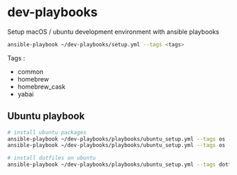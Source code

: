 # dev-playbooks

Setup macOS / ubuntu development environment with ansible playbooks

```bash
ansible-playbook ~/dev-playbooks/setup.yml --tags <tags>
```

Tags :

* common
* homebrew
* homebrew_cask
* yabai

## Ubuntu playbook

```sh
# install ubuntu packages
ansible-playbook ~/dev-playbooks/playbooks/ubuntu_setup.yml --tags os --ask-become-pass
ansible-playbook ~/dev-playbooks/playbooks/ubuntu_setup.yml --tags os --extra-vars "ansible_sudo_pass=<your_password>"

# install dotfiles on ubuntu
ansible-playbook ~/dev-playbooks/playbooks/ubuntu_setup.yml --tags dotfiles
```